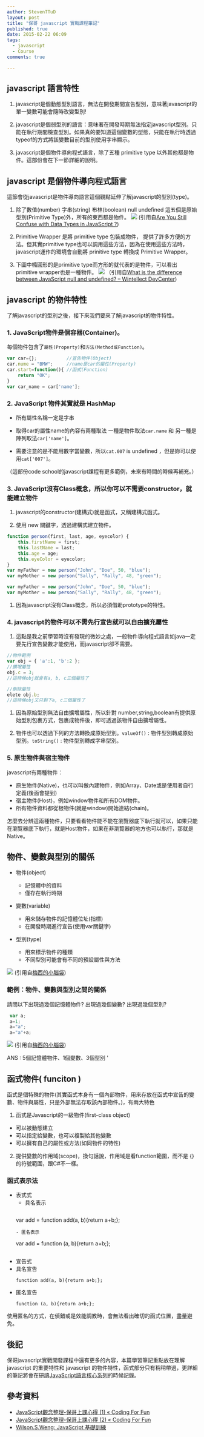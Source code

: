 ```yaml
---
author: StevenTTuD
layout: post
title: "保哥 javascript 實戰課程筆記"
published: true
date: 2015-02-22 06:09
tags:
  - javascript
  - Course
comments: true

---
```


## javascript 語言特性
1. javascript是個動態型別語言，無法在開發期間宣告型別，意味著javascript的單一變數可能會隨時改變型別!

1. javascript是個弱型別的語言：意味著在開發時期無法指定javascript型別。只能在執行期間檢查型別。如果真的要知道這個變數的型態，只能在執行時透過typeof的方式將該變數目前的型別使用字串顯示。

1. javascript是個物件導向程式語言，除了五種 primitive type 以外其他都是物件。這部份會在下一節詳細的說明。



## javascript 是個物件導向程式語言
這節會從javascript是物件導向語言這個觀點延伸了解javascript的型別(type)。
1. 除了數值(number) 字串(string) 布林(boolean) null undefined 這五個是原始型別(Primitive Type)外，所有的東西都是物件。
![](https://lh5.googleusercontent.com/-kJ98NBVTZi4/VOltbCHXWAI/AAAAAAAAE9I/VxitLDd70sc/w734-h522-no/JavaScriptTypes1.jpg)
(引用自[Are You Still Confuse with Data Types in JavaScript ?](http://codesupport.info/are-you-confuse-with-data-types-in-javascript-yet/))

1. Primitive Wrapper 是將 primitive type 包裝成物件， 提供了許多方便的方法。但其實primitive type也可以調用這些方法，因為在使用這些方法時，javascript運作的環境會自動將 prinitive type 轉換成 Primitive Wrapper。
1. 下圖中橢圓形的是primitive type而方形的就代表的是物件，可以看出primitive wrapper也是一種物件。
![](https://lh5.googleusercontent.com/-yhcDRauPQxU/VOlwYklxcCI/AAAAAAAAE9Y/Oapb6t3gwz4/w817-h850-no/javascript%2Bprimitive%2Bwrapper.jpg)
（引用自[What is the difference between JavaScript null and undefined? – Wintellect DevCenter](http://www.wintellect.com/devcenter/mharpur/what-is-the-difference-between-javascript-null-and-undefined))

## javascript 的物件特性

了解javascript的型別之後，接下來我們要來了解javascript的物件特性。

### 1. JavaScript物件是個容器(Container)。
每個物件包含了`屬性(Property)`和`方法(Method或Function)`。
```js
var car={};           //宣告物件(Object)
car.nume = "BMW";     //name是car的屬性(Property)
car.start=function(){ //函式(Function)
    return "OK";
}
var car_name = car['name'];
```
### 2. JavaScript 物件其實就是 HashMap
- 所有屬性名稱一定是字串

- 取得car的屬性name的內容有兩種取法 一種是物件取法`car.name` 和 另一種是陣列取法`car['name']`。

- 需要注意的是不能用數字當變數，所以`cat.007` is undefined ，但是妳可以使用`cat['007']`。

（這部份code school的javascript課程有更多範例，未來有時間的時候再補充。）

### 3. JavaScript沒有Class概念，所以你可以不需要constructor，就能建立物件
1. javascript的constructor(建構式)就是函式，又稱建構式函式。

1. 使用 new 關鍵字，透過建構式建立物件。
```js
function person(first, last, age, eyecolor) {
    this.firstName = first;
    this.lastName = last;
    this.age = age;
    this.eyeColor = eyecolor;
}
var myFather = new person("John", "Doe", 50, "blue");
var myMother = new person("Sally", "Rally", 48, "green");
```
```js
var myFather = new person("John", "Doe", 50, "blue");
var myMother = new person("Sally", "Rally", 48, "green");
```
1. 因為javascript沒有Class概念，所以必須借助prototype的特性。

### 4. javascript的物件可以不需先行宣告就可以自由擴充屬性
1. 這點是我之前學習時沒有發現的微妙之處，一般物件導向程式語言如java一定要先行宣告變數才能使用，而javascript卻不需要。
```js
//物件範例
var obj = { 'a':1, 'b':2 };
//擴增屬性
obj.c = 3;
//這時候obj就會有a, b, c三個屬性了

//刪除屬性
elete obj.b;
//這時候obj又只剩下a, c三個屬性了
```
1. 因為原始型別無法自由擴增屬性，所以針對 number,string,boolean有提供原始型別包裹方式，包裹成物件後，即可透過該物件自由擴增屬性。

1. 物件也可以透過下列的方法轉換成原始型別。`valueOf()` : 物件型別轉成原始型別。`toString()` : 物件型別轉成字串型別。

### 5. 原生物件與宿主物件
javascript有兩種物件：
- 原生物件(Native)，也可以叫做內建物件，例如Array、Date或是使用者自行定義(後面會提到)
- 宿主物件(Host)，例如window物件和所有DOM物件。
- 所有物件資料都從根物件(就是window)開始連結(chain)。

怎麼去分辨這兩種物件，只要看看物件能不能在瀏覽器底下執行就可以，如果只能在瀏覽器底下執行，就是Host物件，如果在非瀏覽器的地方也可以執行，那就是Native。



## 物件、變數與型別的關係
- 物件(object)
  - 記憶體中的資料
  - 僅存在執行時期

- 變數(variable)
  - 用來儲存物件的記憶體位址(指標)
  - 在開發時期進行宣告(使用var關鍵字)

- 型別(type)
  - 用來標示物件的種類
  - 不同型別可能會有不同的預設屬性與方法

![](https://lh5.googleusercontent.com/-dtWA3IrgWbw/VOmNEZi5u8I/AAAAAAAAE98/m3Xk4tBMpzY/w577-h388-no/01333w234234willcourse.jpg)
(引用自[梅西的小腦袋](http://windwaterbo-blog.logdown.com/posts/222722-baoge-typescript-combat-development-and-javascript-javascript-basic-beliefs-review))

### 範例：物件、變數與型別之間的關係
請問以下出現過幾個記憶體物件? 出現過幾個變數? 出現過幾個型別?
```js
 var a;
 a=1;
 a="a";
 a="a"+a;
```
![](https://lh6.googleusercontent.com/-CLFAmse7xK8/VOmLPzb_mAI/AAAAAAAAE9s/0h3IJXlCU8o/w673-h500-no/02willcourse.jpg)
(引用自[梅西的小腦袋](http://windwaterbo-blog.logdown.com/posts/222722-baoge-typescript-combat-development-and-javascript-javascript-basic-beliefs-review))

ANS : 5個記憶體物件、1個變數、3個型別  '

## 函式物件( funciton )

函式是個特殊的物件(其實函式本身有一個內部物件，用來存放在函式中宣告的變數、物件與屬性，只是外部無法存取該內部物件。)，有兩大特色

1. 函式是Javascript的一級物件(first-class object)
  - 可以被動態建立
  - 可以指定給變數，也可以複製給其他變數
  - 可以擁有自己的屬性或方法(如同物件的特性)

2. 提供變數的作用域(scope)，換句話說，作用域是看function範圍，而不是 {} 的符號範圍，跟C#不一樣。


### 函式表示法

- 表式式
  - 具名表示
	```
  var add = function add(a, b){return a+b;};
	```
  -	匿名表示
	```
  var add = function (a, b){return a+b;};
	```
-	宣告式
  -	具名宣告
    ```
    function add(a, b){return a+b;};
    ```
  -	匿名宣告
    ```
    function (a, b){return a+b;};
    ```

使用匿名的方式，在偵錯或是效能調教時，會無法看出確切的函式位置，盡量避免。

## 後記
保哥javascript實戰開發課程中還有更多的內容，本篇學習筆記重點放在理解 javascript 的重要特性和 javascript 的物件特性，函式部分只有稍稍帶過，更詳細的筆記將會在研讀[JavaScript語言核心系列](http://www.codedata.com.tw/category/javascript/5)的時候記錄。

## 參考資料
* [JavaScript觀念整理-保哥上課心得 (1) « Coding For Fun](http://sfcer0414.logdown.com/posts/193415-javascript-concept-of-finishing-school-experience-1)
* [JavaScript觀念整理-保哥上課心得 (2) « Coding For Fun](http://sfcer0414.logdown.com/posts/194246-javascript-concept-of-finishing-school-experience-2)
* [Wilson.S.Weng: JavaScript 基礎訓練](http://l7960261.blogspot.tw/2014/01/javascript.html)
